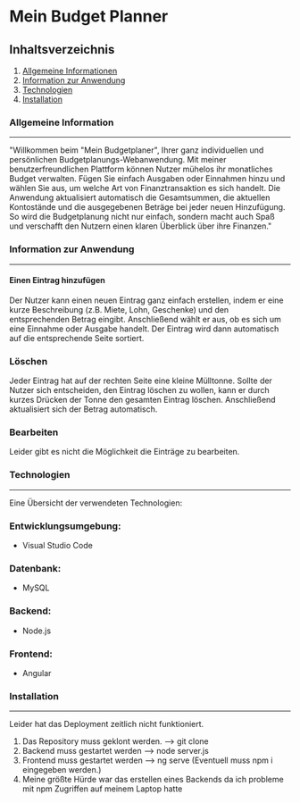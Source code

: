 # Mein Budget Planner 
## Inhaltsverzeichnis
1. [Allgemeine Informationen](#allgemeine-information)
2. [Information zur Anwendung](#information-zur-anwendung)
3. [Technologien](#technologien)
4. [Installation](#installation)
### Allgemeine Information
***
"Willkommen beim "Mein Budgetplaner", Ihrer ganz individuellen und persönlichen Budgetplanungs-Webanwendung. Mit meiner benutzerfreundlichen Plattform können Nutzer mühelos ihr monatliches Budget verwalten. Fügen Sie einfach Ausgaben oder Einnahmen hinzu und wählen Sie aus, um welche Art von Finanztransaktion es sich handelt. Die Anwendung aktualisiert automatisch die Gesamtsummen, die aktuellen Kontostände und die ausgegebenen Beträge bei jeder neuen Hinzufügung. So wird die Budgetplanung nicht nur einfach, sondern macht auch Spaß und verschafft den Nutzern einen klaren Überblick über ihre Finanzen."


### Information zur Anwendung
***

#### Einen Eintrag hinzufügen
Der Nutzer kann einen neuen Eintrag ganz einfach erstellen, indem er eine kurze Beschreibung (z.B. Miete, Lohn, Geschenke) und den entsprechenden Betrag eingibt. Anschließend wählt er aus, ob es sich um eine Einnahme oder Ausgabe handelt. Der Eintrag wird dann automatisch auf die entsprechende Seite sortiert.
### Löschen
Jeder Eintrag hat auf der rechten Seite eine kleine Mülltonne. Sollte der Nutzer sich entscheiden, den Eintrag löschen zu wollen, kann er durch kurzes Drücken der Tonne den gesamten Eintrag löschen. Anschließend aktualisiert sich der Betrag automatisch.
### Bearbeiten
Leider gibt es nicht die Möglichkeit die Einträge zu bearbeiten.


### Technologien
***
Eine Übersicht der verwendeten Technologien:
### Entwicklungsumgebung:
- Visual Studio Code 
### Datenbank:
- MySQL
### Backend:
- Node.js
### Frontend:
- Angular
### Installation
***
Leider hat das Deployment zeitlich nicht funktioniert.
1. Das Repository muss geklont werden.
--> git clone 
2. Backend muss gestartet werden
--> node server.js
3. Frontend muss gestartet werden
--> ng serve
(Eventuell muss npm i eingegeben werden.)
4. Meine größte Hürde war das erstellen eines Backends da ich probleme mit npm Zugriffen auf meinem Laptop hatte 


















